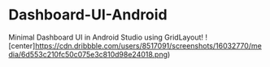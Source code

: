 # Dashboard-UI-Android
Minimal Dashboard UI in Android Studio using GridLayout!
![center]https://cdn.dribbble.com/users/8517091/screenshots/16032770/media/6d553c210fc50c075e3c810d98e24018.png)
